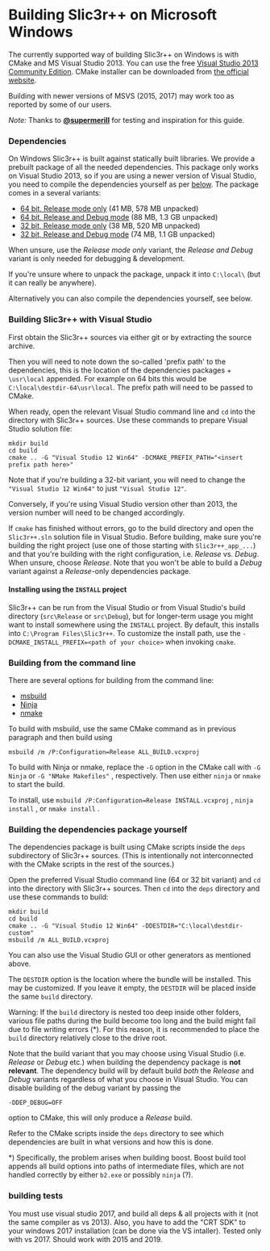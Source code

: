 
# Building Slic3r++ on Microsoft Windows

The currently supported way of building Slic3r++ on Windows is with CMake and MS Visual Studio 2013.
You can use the free [Visual Studio 2013 Community Edition](https://www.visualstudio.com/vs/older-downloads/).
CMake installer can be downloaded from [the official website](https://cmake.org/download/).

Building with newer versions of MSVS (2015, 2017) may work too as reported by some of our users.

_Note:_ Thanks to [**@supermerill**](https://github.com/supermerill) for testing and inspiration for this guide.

### Dependencies

On Windows Slic3r++ is built against statically built libraries.
We provide a prebuilt package of all the needed dependencies. This package only works on Visual Studio 2013, so if you are using a newer version of Visual Studio, you need to compile the dependencies yourself as per [below](#building-the-dependencies-package-yourself).
The package comes in a several variants:

  - [64 bit, Release mode only](https://bintray.com/vojtechkral/Slic3r-PE/download_file?file_path=destdir-64.7z) (41 MB, 578 MB unpacked)
  - [64 bit, Release and Debug mode](https://bintray.com/vojtechkral/Slic3r-PE/download_file?file_path=destdir-64-dev.7z) (88 MB, 1.3 GB unpacked)
  - [32 bit, Release mode only](https://bintray.com/vojtechkral/Slic3r-PE/download_file?file_path=destdir-32.7z) (38 MB, 520 MB unpacked)
  - [32 bit, Release and Debug mode](https://bintray.com/vojtechkral/Slic3r-PE/download_file?file_path=destdir-32-dev.7z) (74 MB, 1.1 GB unpacked)

When unsure, use the _Release mode only_ variant, the _Release and Debug_ variant is only needed for debugging & development.

If you're unsure where to unpack the package, unpack it into `C:\local\` (but it can really be anywhere).

Alternatively you can also compile the dependencies yourself, see below.

### Building Slic3r++ with Visual Studio

First obtain the Slic3r++ sources via either git or by extracting the source archive.

Then you will need to note down the so-called 'prefix path' to the dependencies, this is the location of the dependencies packages + `\usr\local` appended.
For example on 64 bits this would be `C:\local\destdir-64\usr\local`. The prefix path will need to be passed to CMake.

When ready, open the relevant Visual Studio command line and `cd` into the directory with Slic3r++ sources.
Use these commands to prepare Visual Studio solution file:

    mkdir build
    cd build
    cmake .. -G "Visual Studio 12 Win64" -DCMAKE_PREFIX_PATH="<insert prefix path here>"

Note that if you're building a 32-bit variant, you will need to change the `"Visual Studio 12 Win64"` to just `"Visual Studio 12"`.

Conversely, if you're using Visual Studio version other than 2013, the version number will need to be changed accordingly.

If `cmake` has finished without errors, go to the build directory and open the `Slic3r++.sln` solution file in Visual Studio.
Before building, make sure you're building the right project (use one of those starting with `Slic3r++_app_...`) and that you're building
with the right configuration, i.e. _Release_ vs. _Debug_. When unsure, choose _Release_.
Note that you won't be able to build a _Debug_ variant against a _Release_-only dependencies package.

#### Installing using the `INSTALL` project

Slic3r++ can be run from the Visual Studio or from Visual Studio's build directory (`src\Release` or `src\Debug`),
but for longer-term usage you might want to install somewhere using the `INSTALL` project.
By default, this installs into `C:\Program Files\Slic3r++`.
To customize the install path, use the `-DCMAKE_INSTALL_PREFIX=<path of your choice>` when invoking `cmake`.

### Building from the command line

There are several options for building from the command line:

- [msbuild](https://docs.microsoft.com/en-us/visualstudio/msbuild/msbuild-reference?view=vs-2017&viewFallbackFrom=vs-2013)
- [Ninja](https://ninja-build.org/)
- [nmake](https://docs.microsoft.com/en-us/cpp/build/nmake-reference?view=vs-2017)

To build with msbuild, use the same CMake command as in previous paragraph and then build using

    msbuild /m /P:Configuration=Release ALL_BUILD.vcxproj

To build with Ninja or nmake, replace the `-G` option in the CMake call with `-G Ninja` or `-G "NMake Makefiles"` , respectively.
Then use either `ninja` or `nmake` to start the build.

To install, use `msbuild /P:Configuration=Release INSTALL.vcxproj` , `ninja install` , or `nmake install` .

### Building the dependencies package yourself

The dependencies package is built using CMake scripts inside the `deps` subdirectory of Slic3r++ sources.
(This is intentionally not interconnected with the CMake scripts in the rest of the sources.)

Open the preferred Visual Studio command line (64 or 32 bit variant) and `cd` into the directory with Slic3r++ sources.
Then `cd` into the `deps` directory and use these commands to build:

    mkdir build
    cd build
    cmake .. -G "Visual Studio 12 Win64" -DDESTDIR="C:\local\destdir-custom"
    msbuild /m ALL_BUILD.vcxproj

You can also use the Visual Studio GUI or other generators as mentioned above.

The `DESTDIR` option is the location where the bundle will be installed.
This may be customized. If you leave it empty, the `DESTDIR` will be placed inside the same `build` directory.

Warning: If the `build` directory is nested too deep inside other folders, various file paths during the build
become too long and the build might fail due to file writing errors (\*). For this reason, it is recommended to
place the `build` directory relatively close to the drive root.

Note that the build variant that you may choose using Visual Studio (i.e. _Release_ or _Debug_ etc.) when building the dependency package is **not relevant**.
The dependency build will by default build _both_ the _Release_ and _Debug_ variants regardless of what you choose in Visual Studio.
You can disable building of the debug variant by passing the

    -DDEP_DEBUG=OFF

option to CMake, this will only produce a _Release_ build.

Refer to the CMake scripts inside the `deps` directory to see which dependencies are built in what versions and how this is done.

\*) Specifically, the problem arises when building boost. Boost build tool appends all build options into paths of
intermediate files, which are not handled correctly by either `b2.exe` or possibly `ninja` (?).
### building tests

You must use visual studio 2017, and build all deps & all projects with it (not the same compiler as vs 2013). Also, you have to add the "CRT SDK" to your windows 2017 installation (can be done via the VS intaller).
Tested only with vs 2017. Should work with 2015 and 2019.

